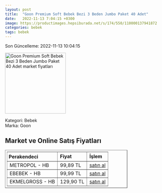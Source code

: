 ```yaml
---
layout: post
title:  "Goon Premium Soft Bebek Bezi 3 Beden Jumbo Paket 40 Adet"
date:   2022-11-13 7:04:15 +0300
image: https://productimages.hepsiburada.net/s/174/550/110000137941872.jpg
categories: bebek
tags: bebek
---
```


Son Güncelleme: 2022-11-13 10:04:15

<img src="https://productimages.hepsiburada.net/s/174/550/110000137941872.jpg" width="200" alt="Goon Premium Soft Bebek Bezi 3 Beden Jumbo Paket 40 Adet market fiyatları" />

Kategori: Bebek
<br />
Marka: Goon

<h2>Market ve Online Satış Fiyatları</h2>

<table border="1" style="padding: 5px;width:80%;">
  <tr>
    <td style="padding: 5px;"><strong>Perakendeci</strong></td>
    <td><strong>Fiyat</strong></td>
    <td><strong>İşlem</strong></td>
  </tr>
  <tr>
              <td title="Hepsiburada/Metropol Mağazası">METROPOL - HB</td>
              <td>99,89 TL</td>
              <td><a title="Hepsiburada/Metropol Mağazası" target="_blank" href="https://www.hepsiburada.com/goon-premium-soft-bebek-bezi-3-beden-jumbo-paket-40-adet-p-HBV00000AW482?magaza=Metropol">satın al</a></td>
            </tr><tr>
              <td title="Hepsiburada/ebebek Mağazası">EBEBEK - HB</td>
              <td>99,99 TL</td>
              <td><a title="Hepsiburada/ebebek Mağazası" target="_blank" href="https://www.hepsiburada.com/goon-premium-soft-bebek-bezi-3-beden-jumbo-paket-40-adet-p-HBV00000AW482?magaza=ebebek">satın al</a></td>
            </tr><tr>
              <td title="Hepsiburada/Ekmelgross Mağazası">EKMELGROSS - HB</td>
              <td>129,90 TL</td>
              <td><a title="Hepsiburada/Ekmelgross Mağazası" target="_blank" href="https://www.hepsiburada.com/goon-premium-soft-bebek-bezi-3-beden-jumbo-paket-40-adet-p-HBV00000AW482?magaza=Ekmelgross">satın al</a></td>
            </tr>
</table>
